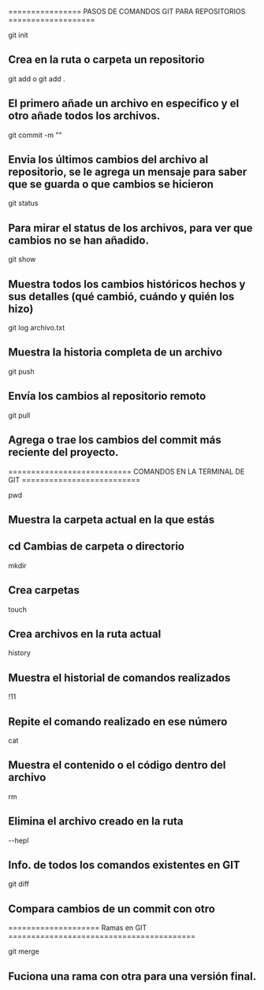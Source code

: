 
================ PASOS DE COMANDOS GIT PARA REPOSITORIOS ===================

git init

Crea en la ruta o carpeta un repositorio 
--------------------------------------------------------

git add o git add . 

El primero añade un archivo en especifico y el otro añade todos los archivos.
--------------------------------------------------------------------------

git commit -m ""

Envia los últimos cambios del archivo al repositorio, se le agrega un mensaje para saber que se guarda o que
cambios se hicieron
--------------------------------------------------------------------------------------------------------------

git status

Para mirar el status de los archivos, para ver que cambios no se han añadido.
------------------------------------------------------------------------------------------------------

git show 

Muestra todos los cambios históricos hechos y sus detalles (qué cambió, cuándo y quién los hizo)
---------------------------------------------------------------------------------------------------------

git log archivo.txt 

Muestra la historia completa de un archivo
------------------------------------------------------------------------------------------------

git push

Envía los cambios al repositorio remoto
------------------------------------------------------------------------------------------------

git pull

Agrega o trae los cambios del commit más reciente del proyecto.
---------------------------------------------------------------------------------------------------



=========================== COMANDOS EN LA TERMINAL DE GIT ==========================

pwd

Muestra la carpeta actual en la que estás
------------------------------------------------------------------------------

cd 
Cambias de carpeta o directorio
------------------------------------------------------------------------------

mkdir

Crea carpetas
------------------------------------------------------------------------------

touch 

Crea archivos en la ruta actual
------------------------------------------------------------------------------

history

Muestra el historial de comandos realizados
------------------------------------------------------------------------------

!11

Repite el comando realizado en ese número
------------------------------------------------------------------------------

cat

Muestra el contenido o el código dentro del archivo
------------------------------------------------------------------------------

rm

Elimina el archivo creado en la ruta
------------------------------------------------------------------------------

--hepl

Info. de todos los comandos existentes en GIT
------------------------------------------------------------------------------


git diff

Compara cambios de un commit con otro
------------------------------------------------------------------------------

==================== Ramas en GIT =========================================

git merge

Fuciona una rama con otra para una versión final.
----------------------------------------------------------------
